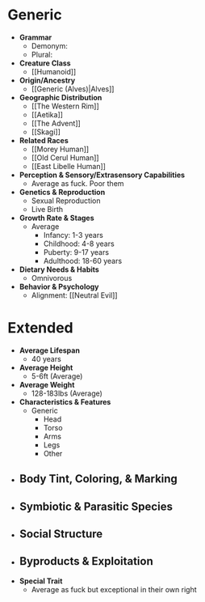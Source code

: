 # Generic

- **Grammar**
	- Demonym: 
	- Plural:
- **Creature Class**
	- [[Humanoid]]
- **Origin/Ancestry**
	- [[Generic (Alves)|Alves]]
- **Geographic Distribution**
	- [[The Western Rim]]
	- [[Aetika]]
	- [[The Advent]]
	- [[Skagi]]
- **Related Races**
	- [[Morey Human]]
	- [[Old Cerul Human]]
	- [[East Libelle Human]]
- **Perception & Sensory/Extrasensory Capabilities**
	- Average as fuck. Poor them
- **Genetics & Reproduction**
	- Sexual Reproduction
	- Live Birth
- **Growth Rate & Stages**
	- Average
		- Infancy: 1-3 years
		- Childhood: 4-8 years
		- Puberty: 9-17 years
		- Adulthood: 18-60 years
- **Dietary Needs & Habits**
	- Omnivorous
- **Behavior & Psychology**
	- Alignment: [[Neutral Evil]]
# Extended
- **Average Lifespan**
	- 40 years
- **Average Height**
	- 5-6ft (Average)
- **Average Weight**
	- 128-183lbs (Average)
- **Characteristics & Features**
	- Generic
		- Head
		- Torso
		- Arms
		- Legs
		- Other
- **Body Tint, Coloring, & Marking**
	- 
- **Symbiotic & Parasitic Species**
	- 
- **Social Structure**
	- 
- **Byproducts & Exploitation**
	- 
- **Special Trait**
	- Average as fuck but exceptional in their own right

